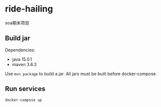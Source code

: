 # ride-hailing
soa期末项目

## Build jar
Dependencies:
- java 15.0.1
- maven 3.6.3

Use `mvn package` to build a jar.
All jars must be built before docker-compose.


## Run services
```
docker-compose up
```
